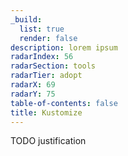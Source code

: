 ```yaml
---
_build:
  list: true
  render: false
description: lorem ipsum
radarIndex: 56
radarSection: tools
radarTier: adopt
radarX: 69
radarY: 75
table-of-contents: false
title: Kustomize
---
```


TODO justification
